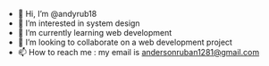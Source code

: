 - 👋 Hi, I’m @andyrub18
- 👀 I’m interested in system design
- 🌱 I’m currently learning web development
- 💞️ I’m looking to collaborate on a web development project
- 📫 How to reach me : my email is andersonruban1281@gmail.com

<!---
andyrub18/andyrub18 is a ✨ special ✨ repository because its `README.md` (this file) appears on your GitHub profile.
You can click the Preview link to take a look at your changes.
--->
